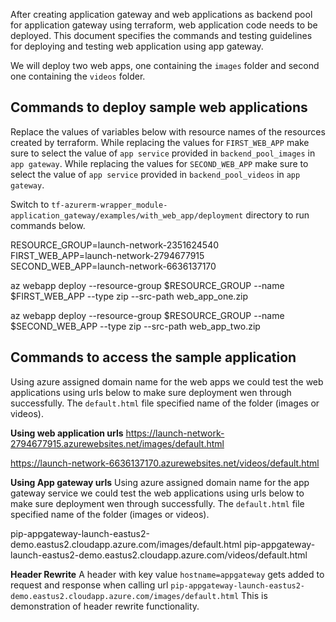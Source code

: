 After creating application gateway and web applications as backend pool for application gateway using terraform, web application code needs to be deployed. This document specifies the commands and testing guidelines for deploying and testing web application using app gateway.

We will deploy two web apps, one containing the `images` folder and second one containing the `videos` folder.

## Commands to deploy sample web applications
Replace the values of variables below with resource names of the resources created by terraform. While replacing the values for `FIRST_WEB_APP` make sure to select the value of `app service` provided in `backend_pool_images` in `app gateway`. While replacing the values for `SECOND_WEB_APP` make sure to select the value of `app service` provided in `backend_pool_videos` in `app gateway`.

Switch to `tf-azurerm-wrapper_module-application_gateway/examples/with_web_app/deployment` directory to run commands below.

RESOURCE_GROUP=launch-network-2351624540
FIRST_WEB_APP=launch-network-2794677915
SECOND_WEB_APP=launch-network-6636137170

az webapp deploy --resource-group $RESOURCE_GROUP --name $FIRST_WEB_APP --type zip --src-path web_app_one.zip

az webapp deploy --resource-group $RESOURCE_GROUP --name $SECOND_WEB_APP --type zip --src-path web_app_two.zip

## Commands to access the sample application

Using azure assigned domain name for the web apps we could test the web applications using urls below to make sure deployment wen through successfully. The `default.html` file specified name of the folder (images or videos).

**Using web application urls**
https://launch-network-2794677915.azurewebsites.net/images/default.html

https://launch-network-6636137170.azurewebsites.net/videos/default.html

**Using App gateway urls**
Using azure assigned domain name for the app gateway service we could test the web applications using urls below to make sure deployment wen through successfully. The `default.html` file specified name of the folder (images or videos).

pip-appgateway-launch-eastus2-demo.eastus2.cloudapp.azure.com/images/default.html
pip-appgateway-launch-eastus2-demo.eastus2.cloudapp.azure.com/videos/default.html

**Header Rewrite**
A header with key value `hostname=appgateway` gets added to request and response when calling url `pip-appgateway-launch-eastus2-demo.eastus2.cloudapp.azure.com/images/default.html`
This is demonstration of header rewrite functionality.
